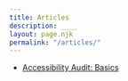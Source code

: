 ```yaml
---
title: Articles
description: ____
layout: page.njk
permalink: "/articles/"
---
```


- <a href="https://web-standards.ru/articles/a11y-audit-basics/" target="_blank" rel="nofollow noopener noreferrer">Accessibility Audit: Basics</a>